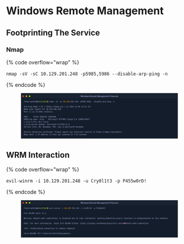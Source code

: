# Windows Remote Management

## Footprinting The Service

### Nmap

{% code overflow="wrap" %}
```
nmap -sV -sC 10.129.201.248 -p5985,5986 --disable-arp-ping -n
```
{% endcode %}

<figure><img src="../.gitbook/assets/image (7) (1) (1) (1) (1).png" alt=""><figcaption></figcaption></figure>

## WRM Interaction

{% code overflow="wrap" %}
```
evil-winrm -i 10.129.201.248 -u Cry0l1t3 -p P455w0rD!
```
{% endcode %}

<figure><img src="../.gitbook/assets/image (8) (1) (1) (1).png" alt=""><figcaption></figcaption></figure>
